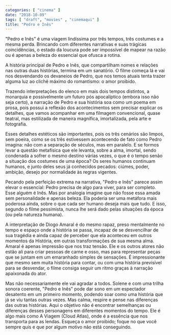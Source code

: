 ```yaml
---
categories: [ "cinema" ]
date: "2018-10-09"
tags: [ "draft", "movies" , "cinemaqui" ]
title: "Pedro e Inês"
---
```

"Pedro e Inês" é uma viagem lindíssima por três tempos, três costumes
e a mesma perda. Brincando com diferentes narrativas e suas trágicas
coincidências, o estado da loucura pode ser impossível de mapear na
razão ou é apenas a beleza do essencial que ofusca a rotina.

A história principal de Pedro e Inês, que compartilham nomes
e relações nas outras duas histórias, termina em um sanatório. O
filme começa lá e vai nos desvendando os devaneios de Pedro, que nos
temos atuais tenta trazer alguma luz ao clichê máximo do romantismo:
o amor proibido.

Trazendo interpretações do elenco em mais dois tempos distintos, a
monarquia e possivelmente um futuro pós apocalíptico (embora isso não
seja certo), a narração de Pedro e sua história soa como um poema em
prosa, pois possui a reflexão dos acontecimentos sem precisar explicar
os detalhes, que vamos acompanhar em uma filmagem convencional, quase
teatral, mas estilizada de maneira magnífica, imortalizada, pela arte
e fotografia.

Esses detalhes estéticos são importantes, pois os três cenários são
limpos, sem poeira, como se os três estivessem acontecendo de fato como
Pedro imagina: não com a separação de séculos, mas em paralelo. E
se formos levar a questão metafísica que ele levanta, sobre a alma,
imortal, sendo condenada a sofrer o mesmo destino várias vezes, o que é
o tempo senão a situação dos costumes de uma época? Os seres humanos
continuam humanos, e junto deles seus já conhecidos pecados: ciúmes,
poder, ambição, desejo por normalidade às regras vigentes.

Pecando pela perfeição extrema na narrativa, "Pedro e Inês" parece
assim elevar o essencial: Pedro precisa de algo para viver, para ser
completo. Esse alguém é Inês. Mas por analogia imagine que não
fosse essa amada sem personalidade e apenas beleza. Ela poderia ser uma
metáfora mais poderosa ainda, sobre o que cada ser humano deseja mais
que tudo. E isso, segundo o filme pessimista, nunca lhe será dado pelas
situações da época (ou pela natureza humana).

A interpretação de Diogo Amaral é do mesmo rapaz, preso mentalmente no
tempo e espaço onde a história se passa, incapaz de se desvencilhar
de sua tragédia e ainda capaz de perceber que ela aconteceu em
outros momentos da História, em outras transformações de sua
mesma alma. Amaral é apenas impressão que nos traz tensão. Ele e
os outros atores não estão ali para criar pessoas de carne e osso,
mas para representar peças que se juntam em um emaranhado simples de
sensações. É impressionante que mesmo sem muita história para contar,
ou com uma história previsível para se desvendar, o filme consiga
seguir um ritmo graças à narração apaixonada do ator.

Mas não necessariamente ele vai agradar a todos. Solene e com uma
trilha sonora coerente, "Pedro e Inês" pode dar sono em um espectador
desatento em um primeiro momento, podendo soar como uma história que já
se viu tantas outras vezes. Mas calma, respire e pense nas diferenças
das outras histórias. Aqui o objetivo não é encontrar semelhanças
ou diferenças desses personagens em diferentes momentos do tempo. Ele
é algo mais como A Viagem (Cloud Atlas), onde é a essência que nos
transporta para as lendas. Esqueça o amor proibido; foque no que você
sempre quis e que por algum motivo não está conseguindo.
